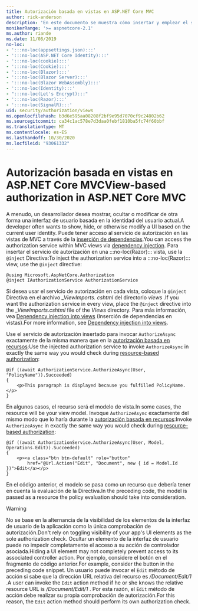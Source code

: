 ```yaml
---
title: Autorización basada en vistas en ASP.NET Core MVC
author: rick-anderson
description: 'En este documento se muestra cómo insertar y emplear el servicio de autorización dentro de una vista de ASP.NET Core :::no-loc(Razor)::: .'
monikerRange: '>= aspnetcore-2.1'
ms.author: riande
ms.date: 11/08/2019
no-loc:
- ':::no-loc(appsettings.json):::'
- ':::no-loc(ASP.NET Core Identity):::'
- ':::no-loc(cookie):::'
- ':::no-loc(Cookie):::'
- ':::no-loc(Blazor):::'
- ':::no-loc(Blazor Server):::'
- ':::no-loc(Blazor WebAssembly):::'
- ':::no-loc(Identity):::'
- ":::no-loc(Let's Encrypt):::"
- ':::no-loc(Razor):::'
- ':::no-loc(SignalR):::'
uid: security/authorization/views
ms.openlocfilehash: b3d6e595aa08208f2bf9e95d7070cf9c24802b62
ms.sourcegitcommit: ca34c1ac578e7d3daa0febf1810ba5fc74f60bbf
ms.translationtype: MT
ms.contentlocale: es-ES
ms.lasthandoff: 10/30/2020
ms.locfileid: "93061332"
---
```

# <a name="view-based-authorization-in-aspnet-core-mvc"></a><span data-ttu-id="f897b-103">Autorización basada en vistas en ASP.NET Core MVC</span><span class="sxs-lookup"><span data-stu-id="f897b-103">View-based authorization in ASP.NET Core MVC</span></span>

<span data-ttu-id="f897b-104">A menudo, un desarrollador desea mostrar, ocultar o modificar de otra forma una interfaz de usuario basada en la identidad del usuario actual.</span><span class="sxs-lookup"><span data-stu-id="f897b-104">A developer often wants to show, hide, or otherwise modify a UI based on the current user identity.</span></span> <span data-ttu-id="f897b-105">Puede tener acceso al servicio de autorización en las vistas de MVC a través de la [inserción de dependencias](xref:fundamentals/dependency-injection).</span><span class="sxs-lookup"><span data-stu-id="f897b-105">You can access the authorization service within MVC views via [dependency injection](xref:fundamentals/dependency-injection).</span></span> <span data-ttu-id="f897b-106">Para insertar el servicio de autorización en una :::no-loc(Razor)::: vista, use la `@inject` Directiva:</span><span class="sxs-lookup"><span data-stu-id="f897b-106">To inject the authorization service into a :::no-loc(Razor)::: view, use the `@inject` directive:</span></span>

```cshtml
@using Microsoft.AspNetCore.Authorization
@inject IAuthorizationService AuthorizationService
```

<span data-ttu-id="f897b-107">Si desea usar el servicio de autorización en cada vista, coloque la `@inject` Directiva en el archivo *_ViewImports. cshtml* del directorio *views* .</span><span class="sxs-lookup"><span data-stu-id="f897b-107">If you want the authorization service in every view, place the `@inject` directive into the *_ViewImports.cshtml* file of the *Views* directory.</span></span> <span data-ttu-id="f897b-108">Para más información, vea [Dependency injection into views](xref:mvc/views/dependency-injection) (Inserción de dependencias en vistas).</span><span class="sxs-lookup"><span data-stu-id="f897b-108">For more information, see [Dependency injection into views](xref:mvc/views/dependency-injection).</span></span>

<span data-ttu-id="f897b-109">Use el servicio de autorización insertado para invocar `AuthorizeAsync` exactamente de la misma manera que en la [autorización basada en recursos](xref:security/authorization/resourcebased#security-authorization-resource-based-imperative):</span><span class="sxs-lookup"><span data-stu-id="f897b-109">Use the injected authorization service to invoke `AuthorizeAsync` in exactly the same way you would check during [resource-based authorization](xref:security/authorization/resourcebased#security-authorization-resource-based-imperative):</span></span>

```cshtml
@if ((await AuthorizationService.AuthorizeAsync(User, "PolicyName")).Succeeded)
{
    <p>This paragraph is displayed because you fulfilled PolicyName.</p>
}
```

<span data-ttu-id="f897b-110">En algunos casos, el recurso será el modelo de vista.</span><span class="sxs-lookup"><span data-stu-id="f897b-110">In some cases, the resource will be your view model.</span></span> <span data-ttu-id="f897b-111">Invoque `AuthorizeAsync` exactamente del mismo modo que lo haría durante la [autorización basada en recursos](xref:security/authorization/resourcebased#security-authorization-resource-based-imperative):</span><span class="sxs-lookup"><span data-stu-id="f897b-111">Invoke `AuthorizeAsync` in exactly the same way you would check during [resource-based authorization](xref:security/authorization/resourcebased#security-authorization-resource-based-imperative):</span></span>

```cshtml
@if ((await AuthorizationService.AuthorizeAsync(User, Model, Operations.Edit)).Succeeded)
{
    <p><a class="btn btn-default" role="button"
        href="@Url.Action("Edit", "Document", new { id = Model.Id })">Edit</a></p>
}
```

<span data-ttu-id="f897b-112">En el código anterior, el modelo se pasa como un recurso que debería tener en cuenta la evaluación de la Directiva.</span><span class="sxs-lookup"><span data-stu-id="f897b-112">In the preceding code, the model is passed as a resource the policy evaluation should take into consideration.</span></span>

> [!WARNING]
> <span data-ttu-id="f897b-113">No se base en la alternancia de la visibilidad de los elementos de la interfaz de usuario de la aplicación como la única comprobación de autorización.</span><span class="sxs-lookup"><span data-stu-id="f897b-113">Don't rely on toggling visibility of your app's UI elements as the sole authorization check.</span></span> <span data-ttu-id="f897b-114">Ocultar un elemento de la interfaz de usuario puede no impedir completamente el acceso a su acción de controlador asociada.</span><span class="sxs-lookup"><span data-stu-id="f897b-114">Hiding a UI element may not completely prevent access to its associated controller action.</span></span> <span data-ttu-id="f897b-115">Por ejemplo, considere el botón en el fragmento de código anterior.</span><span class="sxs-lookup"><span data-stu-id="f897b-115">For example, consider the button in the preceding code snippet.</span></span> <span data-ttu-id="f897b-116">Un usuario puede invocar el `Edit` método de acción si sabe que la dirección URL relativa del recurso es */Document/Edit/1* .</span><span class="sxs-lookup"><span data-stu-id="f897b-116">A user can invoke the `Edit` action method if he or she knows the relative resource URL is */Document/Edit/1* .</span></span> <span data-ttu-id="f897b-117">Por esta razón, el `Edit` método de acción debe realizar su propia comprobación de autorización.</span><span class="sxs-lookup"><span data-stu-id="f897b-117">For this reason, the `Edit` action method should perform its own authorization check.</span></span>
